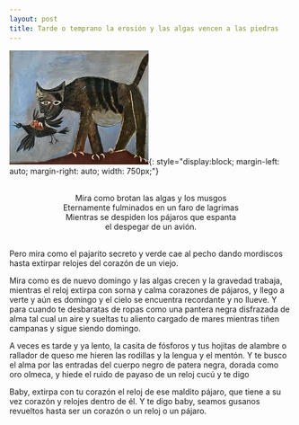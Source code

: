 ```yaml
---
layout: post
title: Tarde o temprano la erosión y las algas vencen a las piedras
---
```


![Cat catches a bird](/assets/img/cat.jpeg){: style="display:block; margin-left: auto; margin-right: auto; width: 750px;"}

<p style="white-space: pre; text-align: center;">
Mira como brotan las algas y los musgos
Eternamente fulminados en un faro de lagrimas
Mientras se despiden los pájaros que espanta
el despegar de un avión.

Pero mira como el pajarito secreto y verde
cae al pecho dando mordiscos hasta extirpar relojes
del corazón de un viejo.

Mira como es de nuevo domingo
y las algas crecen y la gravedad trabaja,
mientras el reloj extirpa con sorna y calma
corazones de pájaros,
y llego a verte y aún es domingo
y el cielo se encuentra recordante y no llueve.
Y para cuando te desbaratas de ropas
como una pantera negra disfrazada de alma
tal cual un aire y sueltas tu aliento cargado de mares
mientras tiñen campanas y sigue siendo domingo.

A veces es tarde y ya lento,
la casita de fósforos y tus hojitas de alambre o rallador de queso
me hieren las rodillas y la lengua y el mentón.
Y te busco el alma por las entradas del cuerpo
negro de patera negra, dorada como oro olmeca,
y hiede el ruido de payaso de un reloj cucú y te digo

Baby, extirpa con tu corazón el reloj de ese maldito pájaro,
que tiene a su vez corazón y relojes dentro de él.
Y te digo baby, seamos gusanos revueltos
hasta ser un corazón o un reloj
o un pájaro.
</p> 


